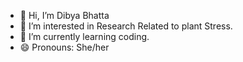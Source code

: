 - 👋 Hi, I’m Dibya Bhatta
- 👀 I’m interested in Research Related to plant Stress.
- 🌱 I’m currently learning coding.
- 😄 Pronouns: She/her
